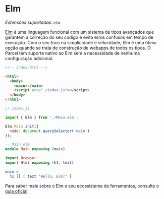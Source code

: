 # Elm

_Extensões suportadas: `elm`_

[Elm](https://elm-lang.org/) é uma linguagem funcional com um sistema de tipos avançados que garantem a correção do seu código e evita erros confusos em tempo de execução. Com o seu foco na simplicidade e velocidade, Elm é uma ótima opção quando se trata de construção de webapps de todos os tipos. O Parcel tem suporte nativo ao Elm sem a necessidade de nenhuma configuração adicional.

```html
<!-- index.html -->

<html>
  <body>
    <main></main>
    <script src="./index.js"></script>
  </body>
</html>
```

```javascript
// index.js

import { Elm } from './Main.elm';

Elm.Main.init({
  node: document.querySelector('main')
});
```

```elm
-- Main.elm
module Main exposing (main)

import Browser
import Html exposing (h1, text)

main =
  h1 [] [ text "Hello, Elm!" ]
```

Para saber mais sobre o Elm e seu ecossistema de ferramentas, consulte o [guia oficial](https://guide.elm-lang.org/).
